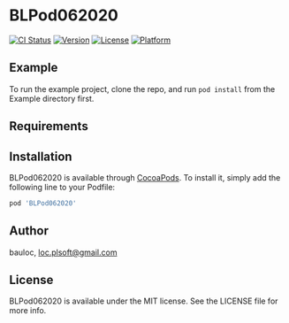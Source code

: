 # BLPod062020

[![CI Status](https://img.shields.io/travis/bauloc/BLPod062020.svg?style=flat)](https://travis-ci.org/bauloc/BLPod062020)
[![Version](https://img.shields.io/cocoapods/v/BLPod062020.svg?style=flat)](https://cocoapods.org/pods/BLPod062020)
[![License](https://img.shields.io/cocoapods/l/BLPod062020.svg?style=flat)](https://cocoapods.org/pods/BLPod062020)
[![Platform](https://img.shields.io/cocoapods/p/BLPod062020.svg?style=flat)](https://cocoapods.org/pods/BLPod062020)

## Example

To run the example project, clone the repo, and run `pod install` from the Example directory first.

## Requirements

## Installation

BLPod062020 is available through [CocoaPods](https://cocoapods.org). To install
it, simply add the following line to your Podfile:

```ruby
pod 'BLPod062020'
```

## Author

bauloc, loc.plsoft@gmail.com

## License

BLPod062020 is available under the MIT license. See the LICENSE file for more info.
